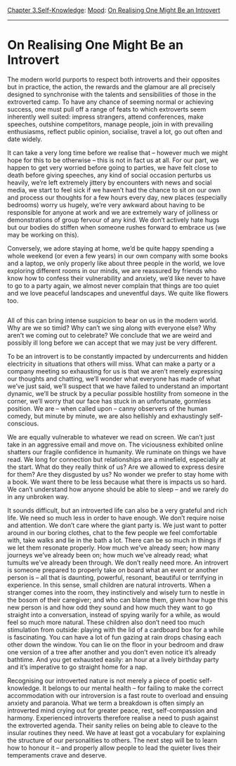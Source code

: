 [Chapter 3.Self-Knowledge](https://www.theschooloflife.com/thebookoflife/category/self-knowledge/): [Mood](https://www.theschooloflife.com/thebookoflife/category/self-knowledge/mood/): [On Realising One Might Be an Introvert](https://www.theschooloflife.com/thebookoflife/on-realising-one-might-be-an-introvert/)

* * *

# On Realising One Might Be an Introvert

The modern world purports to respect both introverts and their opposites but in practice, the action, the rewards and the glamour are all precisely designed to synchronise with the talents and sensibilities of those in the extroverted camp. To have any chance of seeming normal or achieving success, one must pull off a range of feats to which extroverts seem inherently well suited: impress strangers, attend conferences, make speeches, outshine competitors, manage people, join in with prevailing enthusiasms, reflect public opinion, socialise, travel a lot, go out often and date widely.

It can take a very long time before we realise that – however much we might hope for this to be otherwise – this is not in fact us at all. For our part, we happen to get very worried before going to parties, we have felt close to death before giving speeches, any kind of social occasion perturbs us heavily, we’re left extremely jittery by encounters with news and social media, we start to feel sick if we haven’t had the chance to sit on our own and process our thoughts for a few hours every day, new places (especially bedrooms) worry us hugely, we’re very awkward about having to be responsible for anyone at work and we are extremely wary of jolliness or demonstrations of group fervour of any kind. We don’t actively hate hugs but our bodies do stiffen when someone rushes forward to embrace us (we may be working on this).&nbsp;

Conversely, we adore staying at home, we’d be quite happy spending a whole weekend (or even a few years) in our own company with some books and a laptop, we only properly like about three people in the world, we love exploring different rooms in our minds, we are reassured by friends who know how to confess their vulnerability and anxiety, we’d like never to have to go to a party again, we almost never complain that things are too quiet and we love peaceful landscapes and uneventful days. We quite like flowers too.&nbsp;

<figure class="aligncenter"><img src="https://www.theschooloflife.com/thebookoflife/wp-content/uploads/2020/06/2018_CKS_15479_0008_000ben_nicholson_om_1942-1024x829.jpg" alt="" class="wp-image-24611" srcset="https://www.theschooloflife.com/thebookoflife/wp-content/uploads/2020/06/2018_CKS_15479_0008_000ben_nicholson_om_1942-1024x829.jpg 1024w, https://www.theschooloflife.com/thebookoflife/wp-content/uploads/2020/06/2018_CKS_15479_0008_000ben_nicholson_om_1942-300x243.jpg 300w, https://www.theschooloflife.com/thebookoflife/wp-content/uploads/2020/06/2018_CKS_15479_0008_000ben_nicholson_om_1942-768x622.jpg 768w" sizes="(max-width: 1024px) 100vw, 1024px"></figure>

All of this can bring intense suspicion to bear on us in the modern world. Why are we so timid? Why can’t we sing along with everyone else? Why aren’t we coming out to celebrate? We conclude that we are weird and possibly ill long before we can accept that we may just be very different.&nbsp;

To be an introvert is to be constantly impacted by undercurrents and hidden electricity in situations that others will miss. What can make a party or a company meeting so exhausting for us is that we aren’t merely expressing our thoughts and chatting, we’ll wonder what everyone has made of what we’ve just said, we’ll suspect that we have failed to understand an important dynamic, we’ll be struck by a peculiar possible hostility from someone in the corner, we’ll worry that our face has stuck in an unfortunate, gormless position. We are – when called upon – canny observers of the human comedy, but minute by minute, we are also hellishly and exhaustingly self-conscious.&nbsp;

We are equally vulnerable to whatever we read on screen. We can’t just take in an aggressive email and move on. The viciousness exhibited online shatters our fragile confidence in humanity. We ruminate on things we have read. We long for connection but relationships are a minefield, especially at the start. What do they really think of us? Are we allowed to express desire for them? Are they disgusted by us? No wonder we prefer to stay home with a book. We want there to be less because what there is impacts us so hard. We can’t understand how anyone should be able to sleep – and we rarely do in any unbroken way.

It sounds difficult, but an introverted life can also be a very grateful and rich life. We need so much less in order to have enough. We don’t require noise and attention. We don’t care where the giant party is. We just want to potter around in our boring clothes, chat to the few people we feel comfortable with, take walks and lie in the bath a lot. There can be so much in things if we let them resonate properly. How much we’ve already seen; how many journeys we’ve already been on; how much we’ve already read; what tumults we’ve already been through. We don’t really need more. An introvert is someone prepared to properly take on board what an event or another person is – all that is daunting, powerful, resonant, beautiful or terrifying in experience. In this sense, small children are natural introverts. When a stranger comes into the room, they instinctively and wisely turn to nestle in the bosom of their caregiver; and who can blame them, given how huge this new person is and how odd they sound and how much they want to go straight into a conversation, instead of spying warily for a while, as would feel so much more natural. These children also don’t need too much stimulation from outside: playing with the lid of a cardboard box for a while is fascinating. You can have a lot of fun gazing at rain drops chasing each other down the window. You can lie on the floor in your bedroom and draw one version of a tree after another and you don’t even notice it’s already bathtime. And you get exhausted easily: an hour at a lively birthday party and it’s imperative to go straight home for a nap.&nbsp;

Recognising our introverted nature is not merely a piece of poetic self-knowledge. It belongs to our mental health – for failing to make the correct accommodation with our introversion is a fast route to overload and ensuing anxiety and paranoia. What we term a breakdown is often simply an introverted mind crying out for greater peace, rest, self-compassion and harmony. Experienced introverts therefore realise a need to push against the extroverted agenda. Their sanity relies on being able to cleave to the insular routines they need. We have at least got a vocabulary for explaining the structure of our personalities to others. The next step will be to learn how to honour it – and properly allow people to lead the quieter lives their temperaments crave and deserve.
